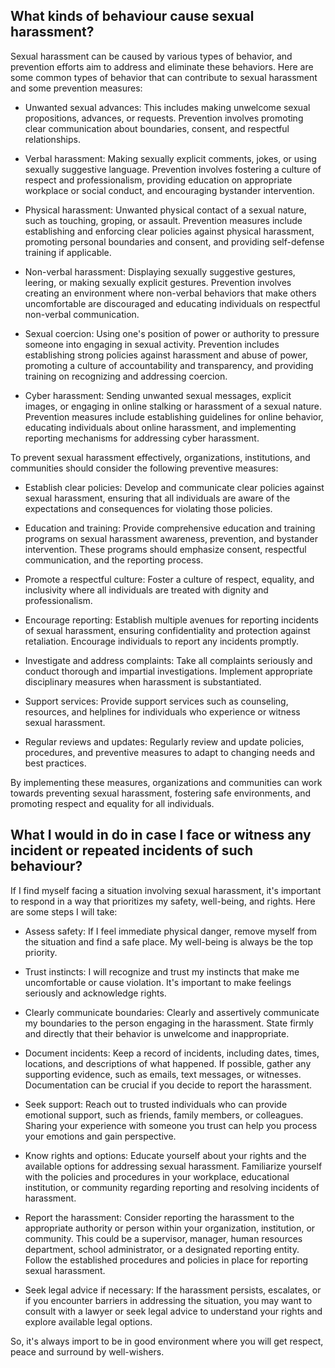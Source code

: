 ## What kinds of behaviour cause sexual harassment?

Sexual harassment can be caused by various types of behavior, and prevention efforts aim to address and eliminate these behaviors. Here are some common types of behavior that can contribute to sexual harassment and some prevention measures:

- Unwanted sexual advances: This includes making unwelcome sexual propositions, advances, or requests. Prevention involves promoting clear communication about boundaries, consent, and respectful relationships.

- Verbal harassment: Making sexually explicit comments, jokes, or using sexually suggestive language. Prevention involves fostering a culture of respect and professionalism, providing education on appropriate workplace or social conduct, and encouraging bystander intervention.

- Physical harassment: Unwanted physical contact of a sexual nature, such as touching, groping, or assault. Prevention measures include establishing and enforcing clear policies against physical harassment, promoting personal boundaries and consent, and providing self-defense training if applicable.

- Non-verbal harassment: Displaying sexually suggestive gestures, leering, or making sexually explicit gestures. Prevention involves creating an environment where non-verbal behaviors that make others uncomfortable are discouraged and educating individuals on respectful non-verbal communication.

- Sexual coercion: Using one's position of power or authority to pressure someone into engaging in sexual activity. Prevention includes establishing strong policies against harassment and abuse of power, promoting a culture of accountability and transparency, and providing training on recognizing and addressing coercion.

- Cyber harassment: Sending unwanted sexual messages, explicit images, or engaging in online stalking or harassment of a sexual nature. Prevention measures include establishing guidelines for online behavior, educating individuals about online harassment, and implementing reporting mechanisms for addressing cyber harassment.

To prevent sexual harassment effectively, organizations, institutions, and communities should consider the following preventive measures:

-  Establish clear policies: Develop and communicate clear policies against sexual harassment, ensuring that all individuals are aware of the expectations and consequences for violating those policies.

-  Education and training: Provide comprehensive education and training programs on sexual harassment awareness, prevention, and bystander intervention. These programs should emphasize consent, respectful communication, and the reporting process.

-  Promote a respectful culture: Foster a culture of respect, equality, and inclusivity where all individuals are treated with dignity and professionalism.

-  Encourage reporting: Establish multiple avenues for reporting incidents of sexual harassment, ensuring confidentiality and protection against retaliation. Encourage individuals to report any incidents promptly.

-  Investigate and address complaints: Take all complaints seriously and conduct thorough and impartial investigations. Implement appropriate disciplinary measures when harassment is substantiated.

-  Support services: Provide support services such as counseling, resources, and helplines for individuals who experience or witness sexual harassment.

-  Regular reviews and updates: Regularly review and update policies, procedures, and preventive measures to adapt to changing needs and best practices.

By implementing these measures, organizations and communities can work towards preventing sexual harassment, fostering safe environments, and promoting respect and equality for all individuals.


## What I would in do in case I face or witness any incident or repeated incidents of such behaviour?
If I find myself facing a situation involving sexual harassment, it's important to respond in a way that prioritizes my safety, well-being, and rights. Here are some steps I will take:

- Assess safety: If I feel immediate physical danger, remove myself from the situation and find a safe place. My well-being is always be the top priority.

- Trust instincts: I will recognize and trust my instincts that make me uncomfortable or cause violation. It's important to make feelings seriously and acknowledge rights.

- Clearly communicate boundaries: Clearly and assertively communicate my boundaries to the person engaging in the harassment. State firmly and directly that their behavior is unwelcome and inappropriate. 

- Document incidents: Keep a record of incidents, including dates, times, locations, and descriptions of what happened. If possible, gather any supporting evidence, such as emails, text messages, or witnesses. Documentation can be crucial if you decide to report the harassment.

- Seek support: Reach out to trusted individuals who can provide emotional support, such as friends, family members, or colleagues. Sharing your experience with someone you trust can help you process your emotions and gain perspective.

- Know rights and options: Educate yourself about your rights and the available options for addressing sexual harassment. Familiarize yourself with the policies and procedures in your workplace, educational institution, or community regarding reporting and resolving incidents of harassment.

- Report the harassment: Consider reporting the harassment to the appropriate authority or person within your organization, institution, or community. This could be a supervisor, manager, human resources department, school administrator, or a designated reporting entity. Follow the established procedures and policies in place for reporting sexual harassment.

- Seek legal advice if necessary: If the harassment persists, escalates, or if you encounter barriers in addressing the situation, you may want to consult with a lawyer or seek legal advice to understand your rights and explore available legal options.

So, it's always import to be in good environment where you will get respect, peace and surround by well-wishers.

